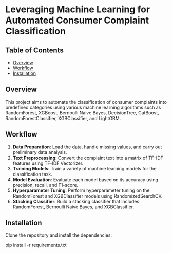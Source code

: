 # Leveraging Machine Learning for Automated Consumer Complaint Classification

## Table of Contents

- [Overview](#overview)
- [Workflow](#workflow)
- [Installation](#installation)


## Overview
This project aims to automate the classification of consumer complaints into predefined categories using various machine learning algorithms such as RandomForest, XGBoost, Bernoulli Naive Bayes, DecisionTree, CatBoost, RandomForestClassifier, XGBClassifier, and LightGBM. 

## Workflow
1. **Data Preparation**: Load the data, handle missing values, and carry out preliminary data analysis.
2. **Text Preprocessing**: Convert the complaint text into a matrix of TF-IDF features using TF-IDF Vectorizer.
3. **Training Models**: Train a variety of machine learning models for the classification task.
4. **Model Evaluation**: Evaluate each model based on its accuracy using precision, recall, and F1-score.
5. **Hyperparameter Tuning**: Perform hyperparameter tuning on the RandomForest and XGBClassifier models using RandomizedSearchCV.
6. **Stacking Classifier**: Build a stacking classifier that includes RandomForest, Bernoulli Naive Bayes, and XGBClassifier.

## Installation
Clone the repository and install the dependencies:

pip install -r requirements.txt
